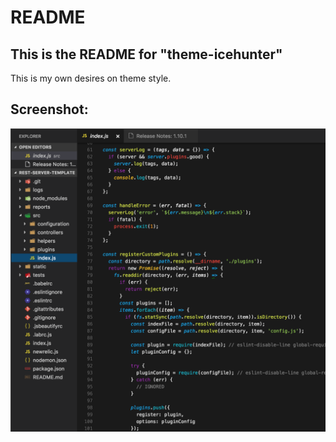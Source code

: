 # README
## This is the README for "theme-icehunter"

This is my own desires on theme style.

## Screenshot:

![alt text](images/screenshot.png "Screenshot")
